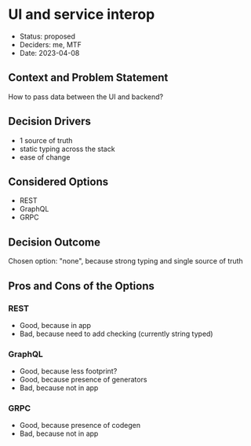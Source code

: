 # UI and service interop

* Status: proposed
* Deciders: me, MTF
* Date: 2023-04-08

## Context and Problem Statement

How to pass data between the UI and backend?

## Decision Drivers

* 1 source of truth
* static typing across the stack
* ease of change

## Considered Options

* REST
* GraphQL
* GRPC

## Decision Outcome

Chosen option: "none", because strong typing and single source of truth

## Pros and Cons of the Options

### REST

* Good, because in app
* Bad, because need to add checking (currently string typed)

### GraphQL

* Good, because less footprint?
* Good, because presence of generators
* Bad, because not in app

### GRPC

* Good, because presence of codegen
* Bad, because not in app
